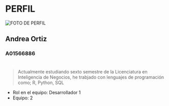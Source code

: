 # PERFIL
![FOTO DE PERFIL](https://github.com/andyortizsa/fotos2023/issues/1#issue-1602271574)

## Andrea Ortiz
### A01566886
#
> Actualmente estudiando sexto semestre de la Licenciatura en Inteligencia de Negocios, he trabjado con lenguajes de programación como; R, Python, SQL
- Rol en el equipo: Desarrollador 1
- Equipo: 2